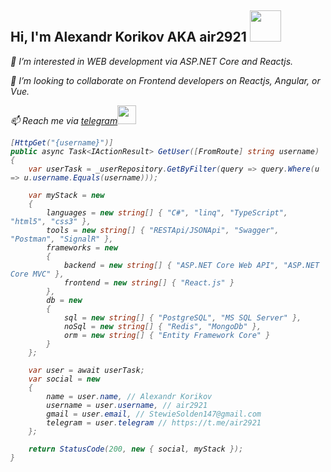 <h2> Hi, I'm Alexandr Korikov AKA air2921 <img src="https://media.giphy.com/media/mGcNjsfWAjY5AEZNw6/giphy.gif" width="50"></h2>
<p><em>👀 I’m interested in WEB development via ASP.NET Core and Reactjs.
<p><em>👯 I’m looking to collaborate on Frontend developers on Reactjs, Angular, or Vue.
<p><em>📫 Reach me via <a href="https://t.me/air2921">telegram</a><img src="https://media.giphy.com/media/v1.Y2lkPTc5MGI3NjExZmVnMWFpYTF3MTBpNnhqMjlia2lrcmVkYThnbGw4NHJ5YmpuYm1vaSZlcD12MV9pbnRlcm5hbF9naWZfYnlfaWQmY3Q9cw/wlR4kWTnwEyY8RwHKM/giphy.gif" width="30"> 

```cs
[HttpGet("{username}")]
public async Task<IActionResult> GetUser([FromRoute] string username)
{
    var userTask = _userRepository.GetByFilter(query => query.Where(u => u.username.Equals(username)));

    var myStack = new
    {
        languages = new string[] { "C#", "linq", "TypeScript", "html5", "css3" },
        tools = new string[] { "RESTApi/JSONApi", "Swagger", "Postman", "SignalR" },
        frameworks = new
        {
            backend = new string[] { "ASP.NET Core Web API", "ASP.NET Core MVC" },
            frontend = new string[] { "React.js" }
        },
        db = new
        {
            sql = new string[] { "PostgreSQL", "MS SQL Server" },
            noSql = new string[] { "Redis", "MongoDb" },
            orm = new string[] { "Entity Framework Core" }
        }
    };

    var user = await userTask;
    var social = new
    {
        name = user.name, // Alexandr Korikov
        username = user.username, // air2921
        gmail = user.email, // StewieSolden147@gmail.com
        telegram = user.telegram // https://t.me/air2921
    };

    return StatusCode(200, new { social, myStack });
}
```
